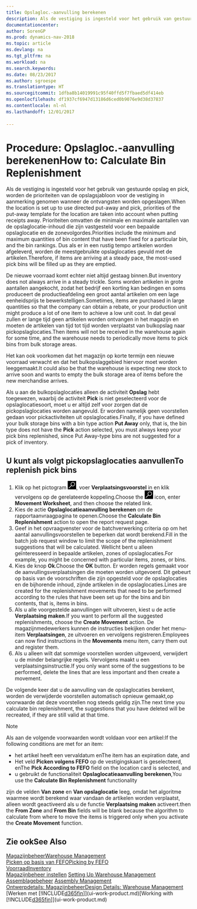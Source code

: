 ```yaml
---
title: Opslagloc.-aanvulling berekenen
description: Als de vestiging is ingesteld voor het gebruik van gestuurde opslag en pick, worden de prioriteiten van de opslagsjabloon voor de vestiging in aanmerking genomen wanneer de ontvangsten worden opgeslagen.
documentationcenter: 
author: SorenGP
ms.prod: dynamics-nav-2018
ms.topic: article
ms.devlang: na
ms.tgt_pltfrm: na
ms.workload: na
ms.search.keywords: 
ms.date: 08/23/2017
ms.author: sgroespe
ms.translationtype: HT
ms.sourcegitcommit: 1dfba8b14019991c95f40ffd5f7fbaed5df414eb
ms.openlocfilehash: df1937cf6947d13186d6ced0b9076e9d38d37837
ms.contentlocale: nl-nl
ms.lasthandoff: 12/01/2017

---
```

# <a name="how-to-calculate-bin-replenishment"></a><span data-ttu-id="30919-103">Procedure: Opslagloc.-aanvulling berekenen</span><span class="sxs-lookup"><span data-stu-id="30919-103">How to: Calculate Bin Replenishment</span></span>
<span data-ttu-id="30919-104">Als de vestiging is ingesteld voor het gebruik van gestuurde opslag en pick, worden de prioriteiten van de opslagsjabloon voor de vestiging in aanmerking genomen wanneer de ontvangsten worden opgeslagen.</span><span class="sxs-lookup"><span data-stu-id="30919-104">When the location is set up to use directed put-away and pick, priorities of the put-away template for the location are taken into account when putting receipts away.</span></span> <span data-ttu-id="30919-105">Prioriteiten omvatten de minimale en maximale aantallen van de opslaglocatie-inhoud die zijn vastgesteld voor een bepaalde opslaglocatie en de zonevolgordes.</span><span class="sxs-lookup"><span data-stu-id="30919-105">Priorities include the minimum and maximum quantities of bin content that have been fixed for a particular bin, and the bin rankings.</span></span> <span data-ttu-id="30919-106">Dus als er in een rustig tempo artikelen worden afgeleverd, worden de meestgebruikte opslaglocaties gevuld met de artikelen.</span><span class="sxs-lookup"><span data-stu-id="30919-106">Therefore, if items are arriving at a steady pace, the most-used pick bins will be filled up as they are emptied.</span></span>  

<span data-ttu-id="30919-107">De nieuwe voorraad komt echter niet altijd gestaag binnen.</span><span class="sxs-lookup"><span data-stu-id="30919-107">But inventory does not always arrive in a steady trickle.</span></span> <span data-ttu-id="30919-108">Soms worden artikelen in grote aantallen aangekocht, zodat het bedrijf een korting kan bedingen en soms produceert de productieafdeling een groot aantal artikelen om een lage eenheidsprijs te bewerkstelligen.</span><span class="sxs-lookup"><span data-stu-id="30919-108">Sometimes, items are purchased in large quantities so that the company can obtain a rebate, or your production unit might produce a lot of one item to achieve a low unit cost.</span></span> <span data-ttu-id="30919-109">In dat geval zullen er lange tijd geen artikelen worden ontvangen in het magazijn en moeten de artikelen van tijd tot tijd worden verplaatst van bulkopslag naar pickopslaglocaties.</span><span class="sxs-lookup"><span data-stu-id="30919-109">Then items will not be received in the warehouse again for some time, and the warehouse needs to periodically move items to pick bins from bulk storage areas.</span></span>  

<span data-ttu-id="30919-110">Het kan ook voorkomen dat het magazijn op korte termijn een nieuwe voorraad verwacht en dat het bulkopslaggebied hiervoor moet worden leeggemaakt.</span><span class="sxs-lookup"><span data-stu-id="30919-110">It could also be that the warehouse is expecting new stock to arrive soon and wants to empty the bulk storage area of items before the new merchandise arrives.</span></span>  

<span data-ttu-id="30919-111">Als u aan de bulkopslaglocaties alleen de activiteit **Opslag** hebt toegewezen, waarbij de activiteit **Pick** is niet geselecteerd voor de opslaglocatiesoort, moet u er altijd zelf voor zorgen dat de pickopslaglocaties worden aangevuld. Er worden namelijk geen voorstellen gedaan voor pickactiviteiten uit opslaglocaties.</span><span class="sxs-lookup"><span data-stu-id="30919-111">Finally, if you have defined your bulk storage bins with a bin type action **Put Away** only, that is, the bin type does not have the **Pick** action selected, you must always keep your pick bins replenished, since Put Away-type bins are not suggested for a pick of inventory.</span></span>  

## <a name="to-replenish-pick-bins"></a><span data-ttu-id="30919-112">U kunt als volgt pickopslaglocaties aanvullen</span><span class="sxs-lookup"><span data-stu-id="30919-112">To replenish pick bins</span></span>  
1.  <span data-ttu-id="30919-113">Klik op het pictogram ![Zoeken naar pagina of rapport](media/ui-search/search_small.png "pictogram Zoeken naar pagina of rapport"), voer **Verplaatsingsvoorstel** in en klik vervolgens op de gerelateerde koppeling.</span><span class="sxs-lookup"><span data-stu-id="30919-113">Choose the ![Search for Page or Report](media/ui-search/search_small.png "Search for Page or Report icon") icon, enter **Movement Worksheet**, and then choose the related link.</span></span>  
2.  <span data-ttu-id="30919-114">Kies de actie **Opslaglocatieaanvulling berekenen** om de rapportaanvraagpagina te openen.</span><span class="sxs-lookup"><span data-stu-id="30919-114">Choose the **Calculate Bin Replenishment** action to open the report request page.</span></span>  
3.  <span data-ttu-id="30919-115">Geef in het opvraagvenster voor de batchverwerking criteria op om het aantal aanvullingsvoorstellen te beperken dat wordt berekend.</span><span class="sxs-lookup"><span data-stu-id="30919-115">Fill in the batch job request window to limit the scope of the replenishment suggestions that will be calculated.</span></span> <span data-ttu-id="30919-116">Wellicht bent u alleen geïnteresseerd in bepaalde artikelen, zones of opslaglocaties.</span><span class="sxs-lookup"><span data-stu-id="30919-116">For example, you might be concerned with particular items, zones, or bins.</span></span>  
4.  <span data-ttu-id="30919-117">Kies de knop **Ok**.</span><span class="sxs-lookup"><span data-stu-id="30919-117">Choose the **OK** button.</span></span> <span data-ttu-id="30919-118">Er worden regels gemaakt voor de aanvullingsverplaatsingen die moeten worden uitgevoerd. Dit gebeurt op basis van de voorschriften die zijn opgesteld voor de opslaglocaties en de bijhorende inhoud, zijnde artikelen in de opslaglocaties.</span><span class="sxs-lookup"><span data-stu-id="30919-118">Lines are created for the replenishment movements that need to be performed according to the rules that have been set up for the bins and bin contents, that is, items in bins.</span></span>  
5.  <span data-ttu-id="30919-119">Als u alle voorgestelde aanvullingen wilt uitvoeren, kiest u de actie **Verplaatsing maken**.</span><span class="sxs-lookup"><span data-stu-id="30919-119">If you want to perform all the suggested replenishments, choose the **Create Movement** action.</span></span> <span data-ttu-id="30919-120">De magazijnmedewerkers kunnen de instructies bekijken onder het menu-item **Verplaatsingen**, ze uitvoeren en vervolgens registreren.</span><span class="sxs-lookup"><span data-stu-id="30919-120">Employees can now find instructions in the **Movements** menu item, carry them out and register them.</span></span>  
6.  <span data-ttu-id="30919-121">Als u alleen wilt dat sommige voorstellen worden uitgevoerd, verwijdert u de minder belangrijke regels. Vervolgens maakt u een verplaatsingsinstructie.</span><span class="sxs-lookup"><span data-stu-id="30919-121">If you only want some of the suggestions to be performed, delete the lines that are less important and then create a movement.</span></span>  

<span data-ttu-id="30919-122">De volgende keer dat u de aanvulling van de opslaglocaties berekent, worden de verwijderde voorstellen automatisch opnieuw gemaakt,op voorwaarde dat deze voorstellen nog steeds geldig zijn.</span><span class="sxs-lookup"><span data-stu-id="30919-122">The next time you calculate bin replenishment, the suggestions that you have deleted will be recreated, if they are still valid at that time.</span></span>  

> [!NOTE]  
>  <span data-ttu-id="30919-123">Als aan de volgende voorwaarden wordt voldaan voor een artikel:</span><span class="sxs-lookup"><span data-stu-id="30919-123">If the following conditions are met for an item:</span></span>  
>   
>  -   <span data-ttu-id="30919-124">het artikel heeft een vervaldatum en</span><span class="sxs-lookup"><span data-stu-id="30919-124">The item has an expiration date, and</span></span>  
> -   <span data-ttu-id="30919-125">Het veld **Picken volgens FEFO** op de vestigingskaart is geselecteerd, en</span><span class="sxs-lookup"><span data-stu-id="30919-125">The **Pick According to FEFO** field on the location card is selected, and</span></span>  
> -   <span data-ttu-id="30919-126">u gebruikt de functionaliteit **Opslaglocatieaanvulling berekenen**,</span><span class="sxs-lookup"><span data-stu-id="30919-126">You use the **Calculate Bin Replenishment** functionality</span></span>  
>   
>  <span data-ttu-id="30919-127">zijn de velden **Van zone** en **Van opslaglocatie** leeg, omdat het algoritme waarmee wordt berekend waar vandaan de artikelen worden verplaatst, alleen wordt geactiveerd als u de functie **Verplaatsing maken** activeert.</span><span class="sxs-lookup"><span data-stu-id="30919-127">then the **From Zone** and **From Bin** fields will be blank because the algorithm to calculate from where to move the items is triggered only when you activate the **Create Movement** function.</span></span>  

## <a name="see-also"></a><span data-ttu-id="30919-128">Zie ook</span><span class="sxs-lookup"><span data-stu-id="30919-128">See Also</span></span>  
[<span data-ttu-id="30919-129">Magazijnbeheer</span><span class="sxs-lookup"><span data-stu-id="30919-129">Warehouse Management</span></span>](warehouse-manage-warehouse.md)  
[<span data-ttu-id="30919-130">Picken op basis van FEFO</span><span class="sxs-lookup"><span data-stu-id="30919-130">Picking by FEFO</span></span>](warehouse-picking-by-fefo.md)  
[<span data-ttu-id="30919-131">Voorraad</span><span class="sxs-lookup"><span data-stu-id="30919-131">Inventory</span></span>](inventory-manage-inventory.md)  
<span data-ttu-id="30919-132">[Magazijnbeheer instellen](warehouse-setup-warehouse.md)   </span><span class="sxs-lookup"><span data-stu-id="30919-132">[Setting Up Warehouse Management](warehouse-setup-warehouse.md)   </span></span>  
<span data-ttu-id="30919-133">[Assemblagebeheer](assembly-assemble-items.md)  </span><span class="sxs-lookup"><span data-stu-id="30919-133">[Assembly Management](assembly-assemble-items.md)  </span></span>  
[<span data-ttu-id="30919-134">Ontwerpdetails: Magazijnbeheer</span><span class="sxs-lookup"><span data-stu-id="30919-134">Design Details: Warehouse Management</span></span>](design-details-warehouse-management.md)  
<span data-ttu-id="30919-135">[Werken met [!INCLUDE[d365fin](includes/d365fin_md.md)]](ui-work-product.md)</span><span class="sxs-lookup"><span data-stu-id="30919-135">[Working with [!INCLUDE[d365fin](includes/d365fin_md.md)]](ui-work-product.md)</span></span>


